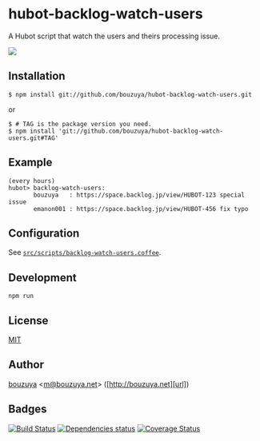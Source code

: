 # hubot-backlog-watch-users

A Hubot script that watch the users and theirs processing issue.

![](http://img.f.hatena.ne.jp/images/fotolife/b/bouzuya/20140910/20140910145238.gif)

## Installation

    $ npm install git://github.com/bouzuya/hubot-backlog-watch-users.git

or

    $ # TAG is the package version you need.
    $ npm install 'git://github.com/bouzuya/hubot-backlog-watch-users.git#TAG'

## Example

    (every hours)
    hubot> backlog-watch-users:
           bouzuya   : https://space.backlog.jp/view/HUBOT-123 special issue
           emanon001 : https://space.backlog.jp/view/HUBOT-456 fix typo

## Configuration

See [`src/scripts/backlog-watch-users.coffee`](src/scripts/backlog-watch-users.coffee).

## Development

`npm run`

## License

[MIT](LICENSE)

## Author

[bouzuya][user] &lt;[m@bouzuya.net][mail]&gt; ([http://bouzuya.net][url])

## Badges

[![Build Status][travis-badge]][travis]
[![Dependencies status][david-dm-badge]][david-dm]
[![Coverage Status][coveralls-badge]][coveralls]

[travis]: https://travis-ci.org/bouzuya/hubot-backlog-watch-users
[travis-badge]: https://travis-ci.org/bouzuya/hubot-backlog-watch-users.svg?branch=master
[david-dm]: https://david-dm.org/bouzuya/hubot-backlog-watch-users
[david-dm-badge]: https://david-dm.org/bouzuya/hubot-backlog-watch-users.png
[coveralls]: https://coveralls.io/r/bouzuya/hubot-backlog-watch-users
[coveralls-badge]: https://img.shields.io/coveralls/bouzuya/hubot-backlog-watch-users.svg
[user]: https://github.com/bouzuya
[mail]: mailto:m@bouzuya.net
[url]: http://bouzuya.net
